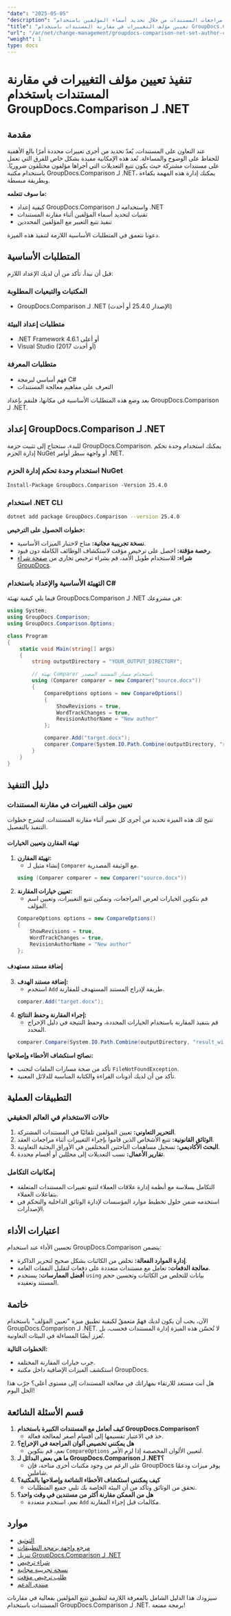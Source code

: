 ```yaml
---
"date": "2025-05-05"
"description": "تعلّم كيفية إدارة مراجعات المستندات من خلال تحديد أسماء المؤلفين باستخدام GroupDocs.Comparison لـ .NET. عزّز التعاون والمسؤولية من خلال دروس تعليمية مفصلة."
"title": "تعيين مؤلف التغييرات في مقارنة المستندات باستخدام GroupDocs.Comparison لـ .NET"
"url": "/ar/net/change-management/groupdocs-comparison-net-set-author-changes-document-comparison/"
"weight": 1
type: docs
---
```

# تنفيذ تعيين مؤلف التغييرات في مقارنة المستندات باستخدام GroupDocs.Comparison لـ .NET

## مقدمة

عند التعاون على المستندات، يُعدّ تحديد من أجرى تغييرات محددة أمرًا بالغ الأهمية للحفاظ على الوضوح والمساءلة. تُعد هذه الإمكانية مفيدة بشكل خاص للفرق التي تعمل على مستندات مشتركة حيث يكون تتبع التعديلات التي أجراها مؤلفون مختلفون ضروريًا. باستخدام مكتبة GroupDocs.Comparison لـ .NET، يمكنك إدارة هذه المهمة بكفاءة وبطريقة مبسطة.

**ما سوف تتعلمه:**
- كيفية إعداد GroupDocs.Comparison واستخدامه لـ .NET
- تقنيات لتحديد أسماء المؤلفين أثناء مقارنة المستندات
- تنفيذ تتبع التغيير مع المؤلفين المحددين

دعونا نتعمق في المتطلبات الأساسية اللازمة لتنفيذ هذه الميزة.

## المتطلبات الأساسية

قبل أن نبدأ، تأكد من أن لديك الإعداد اللازم:

### المكتبات والتبعيات المطلوبة
- GroupDocs.Comparison لـ .NET (الإصدار 25.4.0 أو أحدث)
  
### متطلبات إعداد البيئة
- .NET Framework 4.6.1 أو أعلى
- Visual Studio (2017 أو أحدث)

### متطلبات المعرفة
- فهم أساسي لبرمجة C#
- التعرف على مفاهيم معالجة المستندات

بعد وضع هذه المتطلبات الأساسية في مكانها، فلنقم بإعداد GroupDocs.Comparison لـ .NET.

## إعداد GroupDocs.Comparison لـ .NET

للبدء، ستحتاج إلى تثبيت حزمة GroupDocs.Comparison. يمكنك استخدام وحدة تحكم إدارة الحزم NuGet أو واجهة سطر أوامر .NET.

### استخدام وحدة تحكم إدارة الحزم NuGet
```shell
Install-Package GroupDocs.Comparison -Version 25.4.0
```

### استخدام .NET CLI
```bash
dotnet add package GroupDocs.Comparison --version 25.4.0
```

**خطوات الحصول على الترخيص:**
- **نسخة تجريبية مجانية:** متاح لاختبار الميزات الأساسية.
- **رخصة مؤقتة:** احصل على ترخيص مؤقت لاستكشاف الوظائف الكاملة دون قيود.
- **شراء:** للاستخدام طويل الأمد، قم بشراء ترخيص تجاري من [صفحة شراء GroupDocs](https://purchase.groupdocs.com/buy).

### التهيئة الأساسية والإعداد باستخدام C#

فيما يلي كيفية تهيئة GroupDocs.Comparison لـ .NET في مشروعك:

```csharp
using System;
using GroupDocs.Comparison;
using GroupDocs.Comparison.Options;

class Program
{
    static void Main(string[] args)
    {
        string outputDirectory = "YOUR_OUTPUT_DIRECTORY";

        // تهيئة Comparer باستخدام مسار المستند المصدر
        using (Comparer comparer = new Comparer("source.docx"))
        {
            CompareOptions options = new CompareOptions()
            {
                ShowRevisions = true,
                WordTrackChanges = true,
                RevisionAuthorName = "New author"
            };

            comparer.Add("target.docx");
            comparer.Compare(System.IO.Path.Combine(outputDirectory, "result_with_new_author.docx"), options);
        }
    }
}
```

## دليل التنفيذ

### تعيين مؤلف التغييرات في مقارنة المستندات

تتيح لك هذه الميزة تحديد من أجرى كل تغيير أثناء مقارنة المستندات. لنشرح خطوات التنفيذ بالتفصيل.

#### تهيئة المقارن وتعيين الخيارات
1. **تهيئة المقارن:**
   - إنشاء مثيل لـ `Comparer` مع الوثيقة المصدرية.
   ```csharp
   using (Comparer comparer = new Comparer("source.docx"))
   ```
2. **تعيين خيارات المقارنة:**
   - قم بتكوين الخيارات لعرض المراجعات، وتمكين تتبع التغييرات، وتعيين اسم المؤلف.
   ```csharp
   CompareOptions options = new CompareOptions()
   {
       ShowRevisions = true,
       WordTrackChanges = true,
       RevisionAuthorName = "New author"
   };
   ```

#### إضافة مستند مستهدف
3. **إضافة مستند الهدف:**
   - استخدم `Add` طريقة لإدراج المستند المستهدف للمقارنة.
   ```csharp
   comparer.Add("target.docx");
   ```
4. **إجراء المقارنة وحفظ النتائج:**
   - قم بتنفيذ المقارنة باستخدام الخيارات المحددة، وحفظ النتيجة في دليل الإخراج المحدد.
   ```csharp
   comparer.Compare(System.IO.Path.Combine(outputDirectory, "result_with_new_author.docx"), options);
   ```

**نصائح استكشاف الأخطاء وإصلاحها:**
- تأكد من صحة مسارات الملفات لتجنب `FileNotFoundException`.
- تأكد من أن لديك أذونات القراءة والكتابة المناسبة للدلائل المعنية.

## التطبيقات العملية

### حالات الاستخدام في العالم الحقيقي
1. **التحرير التعاوني:** تعيين المؤلفين تلقائيًا في المستندات المشتركة.
2. **الوثائق القانونية:** تتبع الأشخاص الذين قاموا بإجراء التغييرات أثناء مراجعات العقد.
3. **البحث الأكاديمي:** تسجيل مساهمات الباحثين المختلفين في الأوراق البحثية التعاونية.
4. **تقارير الأعمال:** نسب التعديلات إلى محللين أو أقسام محددة.

### إمكانيات التكامل
- التكامل بسلاسة مع أنظمة إدارة علاقات العملاء لتتبع تغييرات المستندات المتعلقة بتفاعلات العملاء.
- استخدمه ضمن حلول تخطيط موارد المؤسسات لإدارة الوثائق الداخلية والتحكم في الإصدارات.

## اعتبارات الأداء

تحسين الأداء عند استخدام GroupDocs.Comparison يتضمن:

- **إدارة الموارد الفعالة:** تخلص من الكائنات بشكل صحيح لتحرير الذاكرة.
- **معالجة الدفعات:** تعامل مع مستندات متعددة على دفعات لتقليل النفقات العامة.
- **أفضل الممارسات:** يستخدم `using` بيانات للتخلص من الكائنات وتحسين حجم المستند وتعقيده.

## خاتمة

الآن، يجب أن يكون لديك فهمٌ متعمقٌ لكيفية تطبيق ميزة "تعيين المؤلف" باستخدام GroupDocs.Comparison لـ .NET. لا تُحسّن هذه الميزة إدارة المستندات فحسب، بل تُعزز أيضًا المساءلة في البيئات التعاونية.

**الخطوات التالية:**
- جرب خيارات المقارنة المختلفة.
- استكشف الميزات الإضافية داخل مكتبة GroupDocs.

هل أنت مستعد للارتقاء بمهاراتك في معالجة المستندات إلى مستوى أعلى؟ جرّب هذا الحل اليوم!

## قسم الأسئلة الشائعة

1. **كيف أتعامل مع المستندات الكبيرة باستخدام GroupDocs.Comparison؟**
   - خذ في الاعتبار تقسيمها إلى أقسام أصغر لمعالجة فعالة.
2. **هل يمكنني تخصيص ألوان المراجعة في الإخراج؟**
   - نعم، قم بتكوين `CompareOptions` لتعيين الألوان المخصصة إذا لزم الأمر.
3. **ما هي بعض البدائل لـ GroupDocs.Comparison لـ .NET؟**
   - على الرغم من وجود مكتبات أخرى متاحة، فإن GroupDocs يوفر ميزات ودعمًا شاملين.
4. **كيف يمكنني استكشاف الأخطاء الشائعة وإصلاحها بالمكتبة؟**
   - تحقق من الوثائق وتأكد من أن البيئة الخاصة بك تلبي جميع المتطلبات.
5. **هل من الممكن مقارنة أكثر من مستندين في وقت واحد؟**
   - نعم، استخدم متعددة `Add` مكالمات قبل إجراء المقارنة.

## موارد
- [التوثيق](https://docs.groupdocs.com/comparison/net/)
- [مرجع واجهة برمجة التطبيقات](https://reference.groupdocs.com/comparison/net/)
- [تنزيل GroupDocs.Comparison لـ .NET](https://releases.groupdocs.com/comparison/net/)
- [شراء ترخيص](https://purchase.groupdocs.com/buy)
- [نسخة تجريبية مجانية](https://releases.groupdocs.com/comparison/net/)
- [طلب ترخيص مؤقت](https://purchase.groupdocs.com/temporary-license/)
- [منتدى الدعم](https://forum.groupdocs.com/c/comparison/)

سيزودك هذا الدليل الشامل بالمعرفة اللازمة لتطبيق تتبع المؤلفين بفعالية في مقارنات المستندات باستخدام GroupDocs.Comparison لـ .NET. برمجة ممتعة!